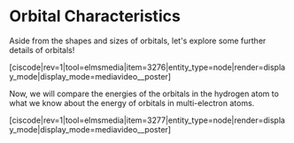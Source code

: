 <div style="float:right;margin:auto"><ebook-button title="Orbitals" link="https://genchem.science.psu.edu/02-5-orbitals"></ebook-button></div>

# Orbital Characteristics

Aside from the shapes and sizes of orbitals, let's explore some further details of orbitals! 

<media-video>[ciscode|rev=1|tool=elmsmedia|item=3276|entity_type=node|render=display_mode|display_mode=mediavideo__poster]</media-video>


Now, we will compare the energies of the orbitals in the hydrogen atom to what we know about the energy of orbitals in multi-electron atoms. 


<media-video>[ciscode|rev=1|tool=elmsmedia|item=3277|entity_type=node|render=display_mode|display_mode=mediavideo__poster]</media-video>

<lrn-math></lrn-math>